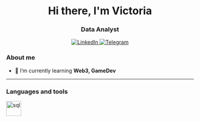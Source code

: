 <div id="header" align="center">
    <h1>Hi there, I'm  Victoria </h1>
    <h3>Data Analyst</h3>
</div>

<div id="socials" align="center">
    <a href="https://ru.linkedin.com/in/victoria-balanovskaya-422b4141">
    <img src="https://img.shields.io/badge/LinkedIn-blue?style=for-the-badge&logo=linkedin&logoColor=white" alt="LinkedIn"/>
  </a>
   <a href="https://t.me/bal_vita">
    <img src="https://img.shields.io/badge/Telegram-blue?style=for-the-badge&logo=telegram&logoColor=white" alt="Telegram"/>
  </a>
</div>

### About me
- 🌱 I’m currently learning **Web3, GameDev**

---

### Languages and tools


<img src="https://cdn.jsdelivr.net/gh/devicons/devicon/icons/postgresql/postgresql-original.svg" title="sql" width="40" height="40"/>&nbsp;



